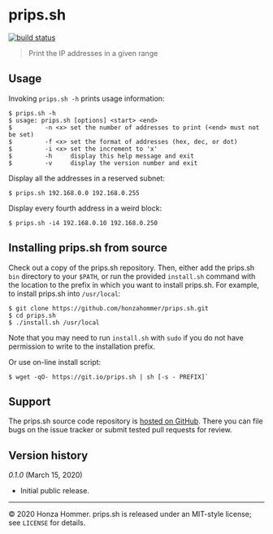 # prips.sh

[![build status](https://img.shields.io/travis/honzahommer/prips.sh/master.svg)](http://travis-ci.org/honzahommer/prips.sh)

> Print the IP addresses in a given range

## Usage

Invoking `prips.sh -h` prints usage information:

    $ prips.sh -h
    $ usage: prips.sh [options] <start> <end>
    $         -n <x> set the number of addresses to print (<end> must not be set)
    $         -f <x> set the format of addresses (hex, dec, or dot)
    $         -i <x> set the increment to 'x'
    $         -h     display this help message and exit
    $         -v     display the version number and exit

Display all the addresses in a reserved subnet:

    $ prips.sh 192.168.0.0 192.168.0.255

Display every fourth address in a weird block:

    $ prips.sh -i4 192.168.0.10 192.168.0.250

## Installing prips.sh from source

Check out a copy of the prips.sh repository. Then, either add the prips.sh
`bin` directory to your `$PATH`, or run the provided `install.sh` command 
with the location to the prefix in which you want to install prips.sh.
For example, to install prips.sh into `/usr/local`:

    $ git clone https://github.com/honzahommer/prips.sh.git
    $ cd prips.sh
    $ ./install.sh /usr/local

Note that you may need to run `install.sh` with `sudo` if you do not
have permission to write to the installation prefix.

Or use on-line install script:

    $ wget -qO- https://git.io/prips.sh | sh [-s - PREFIX]`

## Support

The prips.sh source code repository is [hosted on
GitHub](https://github.com/stylustic/prips.sh). There you can file bugs
on the issue tracker or submit tested pull requests for review.

## Version history

*0.1.0* (March 15, 2020)

* Initial public release.

---

© 2020 Honza Hommer. prips.sh is released under an MIT-style license;
see `LICENSE` for details.
